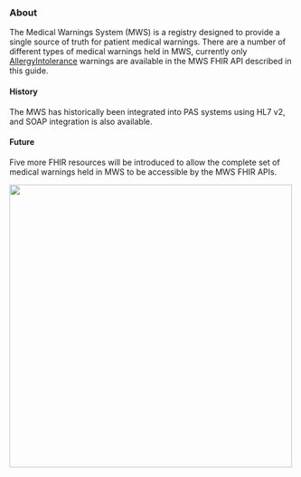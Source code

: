 ### About

The Medical Warnings System (MWS) is a registry designed to provide a single source of truth for patient medical warnings.
There are a number of different types of medical warnings held in MWS, currently only [AllergyIntolerance](StructureDefinition-MwsAllergyIntolerance.html) warnings are available in the MWS FHIR API described in this guide.

#### History
The MWS has historically been integrated into PAS systems using HL7 v2, and   SOAP integration is also available.

#### Future
Five more FHIR resources will be introduced to allow the complete set of medical warnings held in MWS to be accessible by the MWS FHIR APIs.

<img style="width:500px; float:none" src="resources1.png"/>